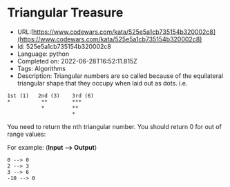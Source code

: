 # Triangular Treasure

 - URL:[https://www.codewars.com/kata/525e5a1cb735154b320002c8](https://www.codewars.com/kata/525e5a1cb735154b320002c8)
 - Id: 525e5a1cb735154b320002c8
 - Language: python
 - Completed on: 2022-06-28T16:52:11.815Z
 - Tags: Algorithms
 - Description:
Triangular numbers are so called because of the equilateral triangular shape that they occupy when laid out as dots. i.e.

```
1st (1)   2nd (3)    3rd (6)
*          **        ***
           *         **
                     *
```

You need to return the nth triangular number. You should return 0 for out of range values:

For example: (**Input --> Output**)

```
0 --> 0
2 --> 3
3 --> 6
-10 --> 0
```

